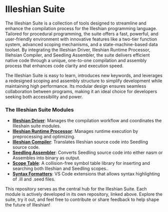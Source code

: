 # Illeshian Suite
The Illeshian Suite is a collection of tools designed to streamline and enhance the compilation process for the Illeshian programming language. Tailored for procedural programming, the suite offers a fast, powerful, and user-friendly environment with innovative features like a two-tier function system, advanced scoping mechanisms, and a state-machine-based data toolset. By integrating the Illeshian Driver, Illeshian Runtime Processor, Illehsian Compiler, and Seedling Assembler, the suite delivers efficient native code through a unique, one-to-one compilation and assembly process that enhances code clarity and execution speed.

The Illeshian Suite is easy to learn, introduces new keywords, and leverages a redesigned scoping and assembly structure to simplify development while maintaining high performance. Its modular design ensures seamless collaboration between programs, making it an ideal choice for developers seeking both accessibility and power.

### The Illeshian Suite Modules
- **[Illeshian Driver](https://github.com/ravenleeblack/Illeshian_Driver)**: Manages the compilation workflow and coordinates the Illeshain suite modules.
- **[Illeshian Runtime Processor](https://github.com/ravenleeblack/IRP)**: Manages runtime execution by preprocessing and optimizing.
- **[Illeshian Compiler](https://github.com/ravenleeblack/Illeshian)**: Translates Illeshian source code into Seedling source code.
- **[Seedling Assembler](https://github.com/ravenleeblack/Seedling)**: Converts Seedling source code into either nasm or Assembles into binary as output.
- **[Scope Table](https://github.com/ravenleeblack/Scope_Table)**: A collision-free symbol table library for inserting and searching both Illeshian and Seedling scopes..
- **[Syntax Formatters](https://github.com/ravenleeblack/Syntax_Formatters)**: VS Code extensions that allows syntax highlighting of .ill and .seed files.
  

This repository serves as the central hub for the Illeshian Suite. Each module is actively developed in its own repository, linked above. Explore the suite, try it out, and feel free to contribute or share feedback to help shape the future of Illeshian!

